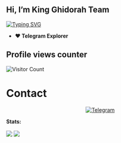 ## Hi, I’m King Ghidorah Team

[![Typing SVG](https://readme-typing-svg.herokuapp.com/?lines=Welcome+to+My+GitHub+Profile)](https://git.io/typing-svg)

- **❤️ Telegram Explorer**

## Profile views counter
![Visitor Count](https://profile-counter.glitch.me/{KingGhidorahTeam}/count.svg)

# Contact
<p align="center">
<a href="https://t.me/KingGhidorahTeam"><img alt="Telegram" src="https://img.shields.io/badge/Telegram-2CA5E0?style=for-the-badge&logo=telegram&logoColor=white"/></a>

**Stats:**  

<img align="center" src="https://github-readme-stats.vercel.app/api?username=KingGhidorahTeam&bg_color=30,e96443,904e95&title_color=fff&text_color=fff&count_private=true">

<img align="center" src="https://github-readme-stats.vercel.app/api/top-langs/?username=KingGhidorahTeam&bg_color=30,e96443,904e95&title_color=fff&text_color=fff&count_private=true">
